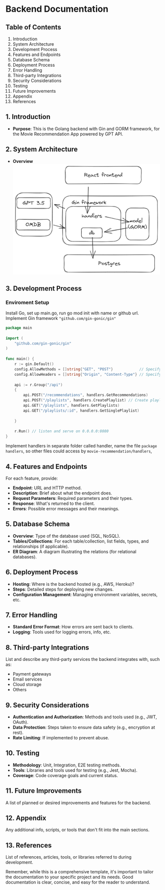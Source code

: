 # Backend Documentation

## Table of Contents

1. Introduction
2. System Architecture
3. Development Process
4. Features and Endpoints
5. Database Schema
6. Deployment Process
7. Error Handling
8. Third-party Integrations
9. Security Considerations
10. Testing
11. Future Improvements
12. Appendix
13. References

## 1. Introduction

- **Purpose**: This is the Golang backend with Gin and GORM framework, for the Movie Recommendation App powered by GPT API.

## 2. System Architecture

- **Overview**
  ![Alt text](image.png)

## 3. Development Process

### Enviroment Setup

Install Go, set up main.go, run go mod init with name or github url. Implement Gin framework `"github.com/gin-gonic/gin"`

```go
package main

import (
	"github.com/gin-gonic/gin"
)

func main() {
	r := gin.Default()
	config.AllowMethods = []string{"GET", "POST"}            // Specify what methods should be allowed
	config.AllowHeaders = []string{"Origin", "Content-Type"} // Specify what headers should be allowed

	api := r.Group("/api")
	{
		api.POST("/recommendations", handlers.GetRecommendations)
		api.POST("/playlists", handlers.CreatePlaylist) // Create playlist
		api.GET("/playlists", handlers.GetPlaylists)
		api.GET("/playlists/:id", handlers.GetSinglePlaylist)

	}

	r.Run() // listen and serve on 0.0.0.0:8080
}

```

Implement handlers in separate folder called handler, name the file `package handlers`, so other files could access by `movie-recommendation/handlers`, 

## 4. Features and Endpoints

For each feature, provide:

- **Endpoint**: URL and HTTP method.
- **Description**: Brief about what the endpoint does.
- **Request Parameters**: Required parameters and their types.
- **Response**: What's returned to the client.
- **Errors**: Possible error messages and their meanings.

## 5. Database Schema

- **Overview**: Type of the database used (SQL, NoSQL).
- **Tables/Collections**: For each table/collection, list fields, types, and relationships (if applicable).
- **ER Diagram**: A diagram illustrating the relations (for relational databases).

## 6. Deployment Process

- **Hosting**: Where is the backend hosted (e.g., AWS, Heroku)?
- **Steps**: Detailed steps for deploying new changes.
- **Configuration Management**: Managing environment variables, secrets, etc.

## 7. Error Handling

- **Standard Error Format**: How errors are sent back to clients.
- **Logging**: Tools used for logging errors, info, etc.

## 8. Third-party Integrations

List and describe any third-party services the backend integrates with, such as:

- Payment gateways
- Email services
- Cloud storage
- Others

## 9. Security Considerations

- **Authentication and Authorization**: Methods and tools used (e.g., JWT, OAuth).
- **Data Protection**: Steps taken to ensure data safety (e.g., encryption at rest).
- **Rate Limiting**: If implemented to prevent abuse.

## 10. Testing

- **Methodology**: Unit, Integration, E2E testing methods.
- **Tools**: Libraries and tools used for testing (e.g., Jest, Mocha).
- **Coverage**: Code coverage goals and current status.

## 11. Future Improvements

A list of planned or desired improvements and features for the backend.

## 12. Appendix

Any additional info, scripts, or tools that don't fit into the main sections.

## 13. References

List of references, articles, tools, or libraries referred to during development.

Remember, while this is a comprehensive template, it's important to tailor the documentation to your specific project and its needs. Good documentation is clear, concise, and easy for the reader to understand.
